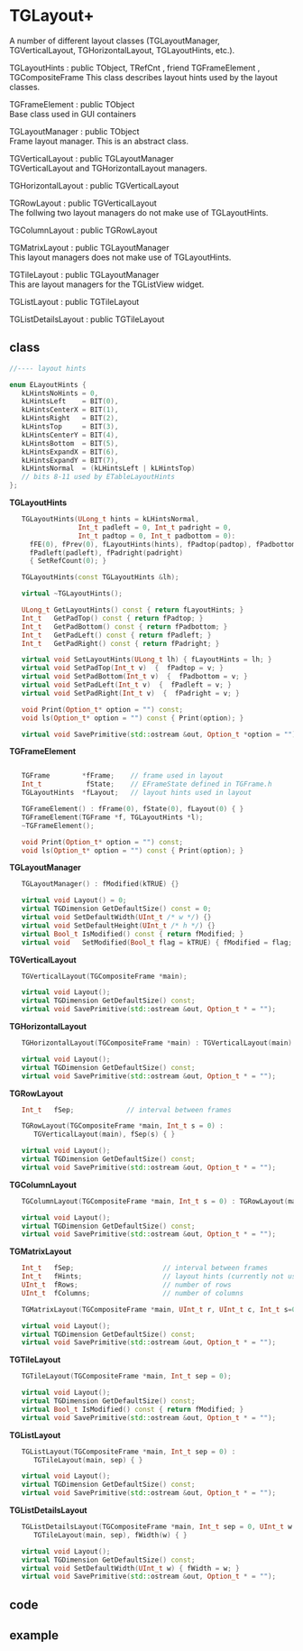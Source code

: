 <!-- TGLayout.md --- 
;; 
;; Description: 
;; Author: Hongyi Wu(吴鸿毅)
;; Email: wuhongyi@qq.com 
;; Created: 二 11月  8 21:14:31 2016 (+0800)
;; Last-Updated: 三 9月 16 10:59:17 2020 (+0800)
;;           By: Hongyi Wu(吴鸿毅)
;;     Update #: 2
;; URL: http://wuhongyi.cn -->

# TGLayout+

A number of different layout classes (TGLayoutManager,               
TGVerticalLayout, TGHorizontalLayout, TGLayoutHints, etc.).

TGLayoutHints : public TObject, TRefCnt , friend TGFrameElement , TGCompositeFrame
This class describes layout hints used by the layout classes.

TGFrameElement : public TObject  
Base class used in GUI containers

TGLayoutManager : public TObject  
Frame layout manager. This is an abstract class. 

TGVerticalLayout : public TGLayoutManager  
TGVerticalLayout and TGHorizontalLayout managers.

TGHorizontalLayout : public TGVerticalLayout

TGRowLayout : public TGVerticalLayout  
The follwing two layout managers do not make use of TGLayoutHints.

TGColumnLayout : public TGRowLayout

TGMatrixLayout : public TGLayoutManager  
This layout managers does not make use of TGLayoutHints.

TGTileLayout : public TGLayoutManager  
This are layout managers for the TGListView widget. 

TGListLayout : public TGTileLayout

TGListDetailsLayout : public TGTileLayout

## class

```cpp
//---- layout hints

enum ELayoutHints {
   kLHintsNoHints = 0,
   kLHintsLeft    = BIT(0),
   kLHintsCenterX = BIT(1),
   kLHintsRight   = BIT(2),
   kLHintsTop     = BIT(3),
   kLHintsCenterY = BIT(4),
   kLHintsBottom  = BIT(5),
   kLHintsExpandX = BIT(6),
   kLHintsExpandY = BIT(7),
   kLHintsNormal  = (kLHintsLeft | kLHintsTop)
   // bits 8-11 used by ETableLayoutHints
};
```

**TGLayoutHints**

```cpp
   TGLayoutHints(ULong_t hints = kLHintsNormal,
                 Int_t padleft = 0, Int_t padright = 0,
                 Int_t padtop = 0, Int_t padbottom = 0):
     fFE(0), fPrev(0), fLayoutHints(hints), fPadtop(padtop), fPadbottom(padbottom),
     fPadleft(padleft), fPadright(padright)
     { SetRefCount(0); }

   TGLayoutHints(const TGLayoutHints &lh);

   virtual ~TGLayoutHints();

   ULong_t GetLayoutHints() const { return fLayoutHints; }
   Int_t   GetPadTop() const { return fPadtop; }
   Int_t   GetPadBottom() const { return fPadbottom; }
   Int_t   GetPadLeft() const { return fPadleft; }
   Int_t   GetPadRight() const { return fPadright; }

   virtual void SetLayoutHints(ULong_t lh) { fLayoutHints = lh; }
   virtual void SetPadTop(Int_t v)  {  fPadtop = v; }
   virtual void SetPadBottom(Int_t v)  {  fPadbottom = v; }
   virtual void SetPadLeft(Int_t v)  {  fPadleft = v; }
   virtual void SetPadRight(Int_t v)  {  fPadright = v; }

   void Print(Option_t* option = "") const;
   void ls(Option_t* option = "") const { Print(option); }

   virtual void SavePrimitive(std::ostream &out, Option_t *option = "");
```


**TGFrameElement**

```cpp

   TGFrame        *fFrame;    // frame used in layout
   Int_t           fState;    // EFrameState defined in TGFrame.h
   TGLayoutHints  *fLayout;   // layout hints used in layout

   TGFrameElement() : fFrame(0), fState(0), fLayout(0) { }
   TGFrameElement(TGFrame *f, TGLayoutHints *l);
   ~TGFrameElement();

   void Print(Option_t* option = "") const;
   void ls(Option_t* option = "") const { Print(option); }
```


**TGLayoutManager**

```cpp
   TGLayoutManager() : fModified(kTRUE) {}

   virtual void Layout() = 0;
   virtual TGDimension GetDefaultSize() const = 0;
   virtual void SetDefaultWidth(UInt_t /* w */) {}
   virtual void SetDefaultHeight(UInt_t /* h */) {}
   virtual Bool_t IsModified() const { return fModified; }
   virtual void   SetModified(Bool_t flag = kTRUE) { fModified = flag; }
```


**TGVerticalLayout**

```cpp
   TGVerticalLayout(TGCompositeFrame *main);

   virtual void Layout();
   virtual TGDimension GetDefaultSize() const;
   virtual void SavePrimitive(std::ostream &out, Option_t * = "");
```


**TGHorizontalLayout**

```cpp
   TGHorizontalLayout(TGCompositeFrame *main) : TGVerticalLayout(main) { }

   virtual void Layout();
   virtual TGDimension GetDefaultSize() const;
   virtual void SavePrimitive(std::ostream &out, Option_t * = "");
```


**TGRowLayout**

```cpp
   Int_t   fSep;             // interval between frames

   TGRowLayout(TGCompositeFrame *main, Int_t s = 0) :
      TGVerticalLayout(main), fSep(s) { }

   virtual void Layout();
   virtual TGDimension GetDefaultSize() const;
   virtual void SavePrimitive(std::ostream &out, Option_t * = "");
```


**TGColumnLayout**

```cpp
   TGColumnLayout(TGCompositeFrame *main, Int_t s = 0) : TGRowLayout(main, s) { }

   virtual void Layout();
   virtual TGDimension GetDefaultSize() const;
   virtual void SavePrimitive(std::ostream &out, Option_t * = "");
```


**TGMatrixLayout**

```cpp
   Int_t   fSep;                      // interval between frames
   Int_t   fHints;                    // layout hints (currently not used)
   UInt_t  fRows;                     // number of rows
   UInt_t  fColumns;                  // number of columns

   TGMatrixLayout(TGCompositeFrame *main, UInt_t r, UInt_t c, Int_t s=0, Int_t h=0);

   virtual void Layout();
   virtual TGDimension GetDefaultSize() const;
   virtual void SavePrimitive(std::ostream &out, Option_t * = "");
```


**TGTileLayout**

```cpp
   TGTileLayout(TGCompositeFrame *main, Int_t sep = 0);

   virtual void Layout();
   virtual TGDimension GetDefaultSize() const;
   virtual Bool_t IsModified() const { return fModified; }
   virtual void SavePrimitive(std::ostream &out, Option_t * = "");
```


**TGListLayout**

```cpp
   TGListLayout(TGCompositeFrame *main, Int_t sep = 0) :
      TGTileLayout(main, sep) { }

   virtual void Layout();
   virtual TGDimension GetDefaultSize() const;
   virtual void SavePrimitive(std::ostream &out, Option_t * = "");
```


**TGListDetailsLayout**

```cpp
   TGListDetailsLayout(TGCompositeFrame *main, Int_t sep = 0, UInt_t w = 0) :
      TGTileLayout(main, sep), fWidth(w) { }

   virtual void Layout();
   virtual TGDimension GetDefaultSize() const;
   virtual void SetDefaultWidth(UInt_t w) { fWidth = w; }
   virtual void SavePrimitive(std::ostream &out, Option_t * = "");
```


## code



## example



<!-- TGLayout.md ends here -->
